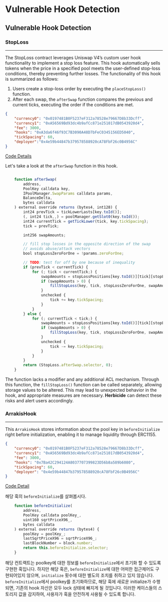 # Vulnerable Hook Detection

## Vulnerable Hook Detection

### StopLoss

***

The StopLoss contract leverages Uniswap V4’s custom user hook functionality to implement a stop loss feature. This hook automatically sells tokens when the price in a specified pool meets the user-defined stop-loss conditions, thereby preventing further losses. The functionality of this hook is summarized as follows:

1. Users create a stop-loss order by executing the `placeStopLoss()` function.
2. After each swap, the `afterSwap` function compares the previous and current ticks, executing the order if the conditions are met.

```json
{
    "currency0": "0x0197481B0F5237eF312a78528e79667D8b33Dcff",
    "currency1": "0xA56569Bd93dc4b9afCc871e251017dB0543920d4",
    "fee": 3000,
    "hooks": "0xA3da6f46f93C7B3090A48D7bFeC0345156ED5040",
    "tickSpacing": 60,
    "deployer":"0x4e59b44847b379578588920cA78FbF26c0B4956C"
}
```

[Code Details](https://unichain-sepolia.blockscout.com/address/0xA3da6f46f93C7B3090A48D7bFeC0345156ED5040?tab=contract)

Let's take a look at the `afterSwap` function in this hook.

```javascript

    function afterSwap(
        address,
        PoolKey calldata key,
        IPoolManager.SwapParams calldata params,
        BalanceDelta,
        bytes calldata
    ) external override returns (bytes4, int128) {
        int24 prevTick = tickLowerLasts[key.toId()];
        (, int24 tick,,) = poolManager.getSlot0(key.toId());
        int24 currentTick = getTickLower(tick, key.tickSpacing);
        tick = prevTick;

        int256 swapAmounts;

        // fill stop losses in the opposite direction of the swap
        // avoids abuse/attack vectors
        bool stopLossZeroForOne = !params.zeroForOne;

        // TODO: test for off by one because of inequality
        if (prevTick < currentTick) {
            for (; tick < currentTick;) {
                swapAmounts = stopLossPositions[key.toId()][tick][stopLossZeroForOne];
                if (swapAmounts > 0) {
                    fillStopLoss(key, tick, stopLossZeroForOne, swapAmounts);
                }
                unchecked {
                    tick += key.tickSpacing;
                }
            }
        } else {
            for (; currentTick < tick;) {
                swapAmounts = stopLossPositions[key.toId()][tick][stopLossZeroForOne];
                if (swapAmounts > 0) {
                    fillStopLoss(key, tick, stopLossZeroForOne, swapAmounts);
                }
                unchecked {
                    tick -= key.tickSpacing;
                }
            }
        }
        return (StopLoss.afterSwap.selector, 0);
    }

```

The function lacks a modifier and any additional ACL mechanism. Through this function, the `fillStopLoss()` function can be called separately, allowing storage values to be altered. This may lead to unexpected behavior in the hook, and appropriate measures are necessary. **Herbicide** can detect these risks and alert users accordingly.

### ArrakisHook

***

This `ArrakisHook` stores information about the pool key in `beforeInitialize` right before initialization, enabling it to manage liquidity through ERC1155.

```json
{
    "currency0": "0x0197481B0F5237eF312a78528e79667D8b33Dcff",
    "currency1": "0xA56569Bd93dc4b9afCc871e251017dB0543920d4",
    "fee": 3000,
    "hooks": "0x7Ba42C294124A8037707399823D56b8a589b6080",
    "tickSpacing": 60,
    "deployer": "0x4e59b44847b379578588920cA78FbF26c0B4956C"
}
```

[Code Detail](https://unichain-sepolia.blockscout.com/address/0x7Ba42C294124A8037707399823D56b8a589b6080?tab=contract)

해당 훅의 `beforeInitialize`를 살펴봅시다.

```javascript
    function beforeInitialize(
        address,
        PoolKey calldata poolKey_,
        uint160 sqrtPriceX96_,
        bytes calldata
    ) external override returns (bytes4) {
        poolKey = poolKey_;
        lastSqrtPriceX96 = sqrtPriceX96_;
        lastBlockNumber = block.number;
        return this.beforeInitialize.selector;
    }
```

해당 컨트랙트는 poolkey에 대한 정보를 `beforeInitialize`에서 초기화 할 수 있도록 구현한 훅입니다. 하지만 해당 훅은, `beforeInitialize`에 대한 어떠한 접근제어도 구현되어있지 않으며, `initialize` 횟수에 대한 별도의 조치를 취하고 있지 않습니다. `beforeInitialize`에서 poolkey를 초기화하므로, 해당 훅에 새로운 initialize가 수행되면, 기존의 hook 자산은 모두 lock 상태에 빠지게 될 것입니다. 이러한 케이스들의 스토리지 값을 감지하여, 사용자가 훅을 안전하게 사용될 수 있도록 합니다.
